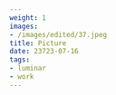```yaml
---
weight: 1
images:
- /images/edited/37.jpeg
title: Picture
date: 23723-07-16
tags:
- luminar
- work
---
```

